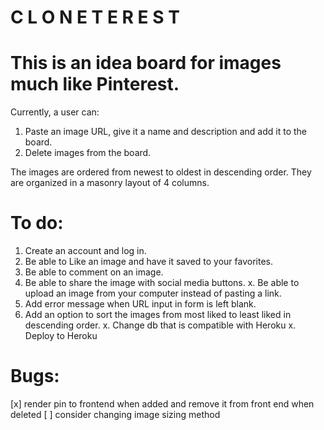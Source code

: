 # C L O N E T E R E S T
# This is an idea board for images much like Pinterest. 
Currently, a user can:
1. Paste an image URL, give it a name and description and add it to the board. 
2. Delete images from the board.

The images are ordered from newest to oldest in descending order. They are organized in a masonry layout of 4 columns. 

# To do:
1. Create an account and log in.
2. Be able to Like an image and have it saved to your favorites. 
3. Be able to comment on an image.
4. Be able to share the image with social media buttons.
x. Be able to upload an image from your computer instead of pasting a link.
6. Add error message when URL input in form is left blank.
7. Add an option to sort the images from most liked to least liked in descending order.
x. Change db that is compatible with Heroku
x. Deploy to Heroku

# Bugs:
[x] render pin to frontend when added and remove it from front end when deleted
[ ] consider changing image sizing method
